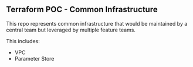 ## Terraform POC - Common Infrastructure

This repo represents common infrastructure that would be maintained by a central team but leveraged by multiple feature teams.

This includes:

* VPC
* Parameter Store